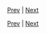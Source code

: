 [Prev](https://github.com/Ubugeeei/chibivue/blob/main/books/japanese/310_bcs_lifesycle_hooks.md) | [Next](https://github.com/Ubugeeei/chibivue/blob/main/books/japanese/330_bcs_options_api.md)



[Prev](https://github.com/Ubugeeei/chibivue/blob/main/books/japanese/310_bcs_lifesycle_hooks.md) | [Next](https://github.com/Ubugeeei/chibivue/blob/main/books/japanese/330_bcs_options_api.md)